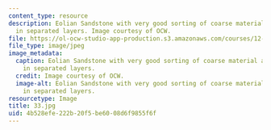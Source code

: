 ```yaml
---
content_type: resource
description: Eolian Sandstone with very good sorting of coarse material and fine material
  in separated layers. Image courtesy of OCW.
file: https://ol-ocw-studio-app-production.s3.amazonaws.com/courses/12-110-sedimentary-geology-fall-2004/4b528efe222b20f5be6008d6f9855f6f_33.jpg
file_type: image/jpeg
image_metadata:
  caption: Eolian Sandstone with very good sorting of coarse material and fine material
    in separated layers.
  credit: Image courtesy of OCW.
  image-alt: Eolian Sandstone with very good sorting of coarse material and fine material
    in separated layers.
resourcetype: Image
title: 33.jpg
uid: 4b528efe-222b-20f5-be60-08d6f9855f6f
---
```

